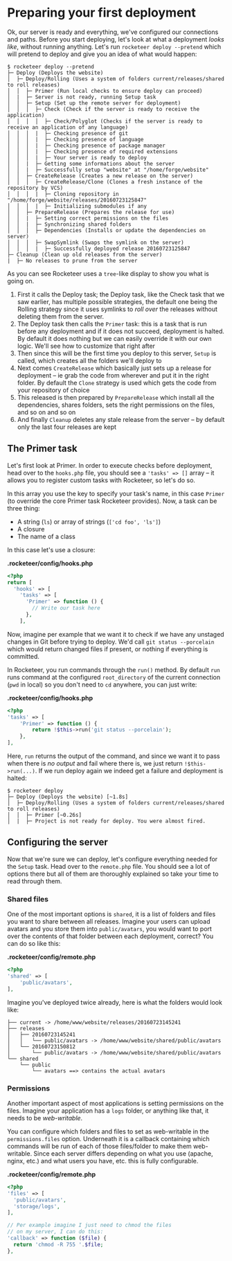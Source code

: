 # Preparing your first deployment

Ok, our server is ready and everything, we've configured our connections and paths. Before you start deploying, let's look at what a deployment _looks like_, without running anything. Let's run `rocketeer deploy --pretend` which will pretend to deploy and give you an idea of what would happen:

```shell
$ rocketeer deploy --pretend
├─ Deploy (Deploys the website)
│  ├─ Deploy/Rolling (Uses a system of folders current/releases/shared to roll releases)
│  │  ├─ Primer (Run local checks to ensure deploy can proceed)
│  |  ├─ Server is not ready, running Setup task
│  │  ├─ Setup (Set up the remote server for deployment)
│  │  │  ├─ Check (Check if the server is ready to receive the application)
│  │  │  │  ├─ Check/Polyglot (Checks if the server is ready to receive an application of any language)
│  │  │  |  ├─ Checking presence of git
│  │  │  |  ├─ Checking presence of language
│  │  │  |  ├─ Checking presence of package manager
│  │  │  |  ├─ Checking presence of required extensions
│  │  │  |  ├─ Your server is ready to deploy
│  │  |  ├─ Getting some informations about the server
│  │  |  ├─ Successfully setup "website" at "/home/forge/website"
│  │  ├─ CreateRelease (Creates a new release on the server)
│  │  │  ├─ CreateRelease/Clone (Clones a fresh instance of the repository by VCS)
│  │  │  |  ├─ Cloning repository in "/home/forge/website/releases/20160723125847"
│  │  │  |  ├─ Initializing submodules if any
│  │  ├─ PrepareRelease (Prepares the release for use)
│  │  |  ├─ Setting correct permissions on the files
│  │  |  ├─ Synchronizing shared folders
│  │  │  ├─ Dependencies (Installs or update the dependencies on server)
│  │  │  ├─ SwapSymlink (Swaps the symlink on the server)
│  │  │  |  ├─ Successfully deployed release 20160723125847
├─ Cleanup (Clean up old releases from the server)
|  ├─ No releases to prune from the server
```

As you can see Rocketeer uses a `tree`-like display to show you what is going on.

1. First it calls the Deploy task; the Deploy task, like the Check task that we saw earlier, has multiple possible strategies, the default one being the Rolling strategy since it uses symlinks to _roll over_ the releases without deleting them from the server.
2. The Deploy task then calls the `Primer` task: this is a task that is run before any deployment and if it does not succeed, deployment is halted. By default it does nothing but we can easily override it with our own logic. We'll see how to customize that right after
3. Then since this will be the first time you deploy to this server, `Setup` is called, which creates all the folders we'll deploy to
4. Next comes `CreateRelease` which basically just sets up a release for deployment – ie grab the code from wherever and put it in the right folder. By default the `Clone` strategy is used which gets the code from your repository of choice
5. This released is then prepared by `PrepareRelease` which install all the dependencies, shares folders, sets the right permissions on the files, and so on and so on
6. And finally `Cleanup` deletes any stale release from the server – by default only the last four releases are kept

## The Primer task

Let's first look at Primer. In order to execute checks before deployment, head over to the `hooks.php` file, you should see a `'tasks' => []` array – it allows you to register custom tasks with Rocketeer, so let's do so.

In this array you use the key to specify your task's name, in this case `Primer` (to override the core Primer task Rocketeer provides). Now, a task can be three thing:

- A string (`ls`) or array of strings (`['cd foo', 'ls']`)
- A closure
- The name of a class

In this case let's use a closure:

**.rocketeer/config/hooks.php**

```php
<?php
return [
  'hooks' => [
    'tasks' => [
      'Primer' => function () {
        // Write our task here
      },
    ],
```

Now, imagine per example that we want it to check if we have any unstaged changes in Git before trying to deploy. We'd call `git status --porcelain` which would return changed files if present, or nothing if everything is committed.

In Rocketeer, you run commands through the `run()` method. By default `run` runs command at the configured `root_directory` of the current connection (`pwd` in local) so you don't need to `cd` anywhere, you can just write:

**.rocketeer/config/hooks.php**

```php
<?php
'tasks' => [
    'Primer' => function () {
        return !$this->run('git status --porcelain');
    },
],
```

Here, `run` returns the output of the command, and since we want it to pass when there is _no output_ and fail where there is, we just return `!$this->run(...)`. If we run deploy again we indeed get a failure and deployment is halted:

```shell
$ rocketeer deploy
├─ Deploy (Deploys the website) [~1.8s]
│  ├─ Deploy/Rolling (Uses a system of folders current/releases/shared to roll releases)
│  │  ├─ Primer [~0.26s]
│  |  ├─ Project is not ready for deploy. You were almost fired.
```

## Configuring the server

Now that we're sure we can deploy, let's configure everything needed for the `Setup` task. Head over to the `remote.php` file. You should see a lot of options there but all of them are thoroughly explained so take your time to read through them.

### Shared files

One of the most important options is `shared`, it is a list of folders and files you want to share between all releases. Imagine your users can upload avatars and you store them into `public/avatars`, you would want to port over the contents of that folder between each deployment, correct? You can do so like this:

**.rocketeer/config/remote.php**

```php
<?php
'shared' => [
    'public/avatars',
],
```

Imagine you've deployed twice already, here is what the folders would look like:

```
├── current -> /home/www/website/releases/20160723145241
├── releases
│   ├── 20160723145241
│   │   └── public/avatars -> /home/www/website/shared/public/avatars
│   └── 20160723150812
│       └── public/avatars -> /home/www/website/shared/public/avatars
└── shared
    └── public
        └── avatars ==> contains the actual avatars
```

### Permissions

Another important aspect of most applications is setting permissions on the files. Imagine your application has a `logs` folder, or anything like that, it needs to be _web-writable_.

You can configure which folders and files to set as web-writable in the `permissions.files` option. Underneath it is a callback containing which commands will be run of each of those files/folder to make them web-writable. Since each server differs depending on what you use (apache, nginx, etc.) and what users you have, etc. this is fully configurable.

**.rocketeer/config/remote.php**

```php
<?php
'files' => [
  'public/avatars',
  'storage/logs',
],

// Per example imagine I just need to chmod the files
// on my server, I can do this:
'callback' => function ($file) {
  return 'chmod -R 755 '.$file;
},
```
